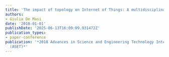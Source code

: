 ```yaml
---
title: 'The impact of topology on Internet of Things: A multidisciplinary review'
authors:
- Giulia De Masi
date: '2018-01-01'
publishDate: '2025-06-13T16:09:09.931472Z'
publication_types:
- paper-conference
publication: '*2018 Advances in Science and Engineering Technology International Conferences
  (ASET)*'
---
```

